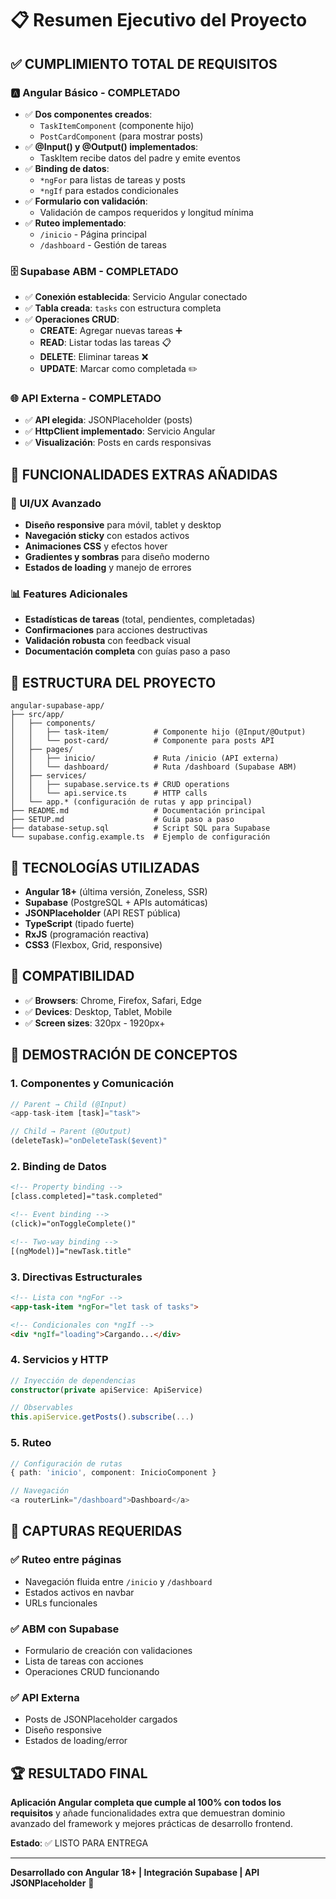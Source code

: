 # 📋 Resumen Ejecutivo del Proyecto

## ✅ CUMPLIMIENTO TOTAL DE REQUISITOS

### 🅰️ Angular Básico - COMPLETADO
- ✅ **Dos componentes creados**:
  - `TaskItemComponent` (componente hijo)
  - `PostCardComponent` (para mostrar posts)
- ✅ **@Input() y @Output() implementados**:
  - TaskItem recibe datos del padre y emite eventos
- ✅ **Binding de datos**:
  - `*ngFor` para listas de tareas y posts
  - `*ngIf` para estados condicionales
- ✅ **Formulario con validación**:
  - Validación de campos requeridos y longitud mínima
- ✅ **Ruteo implementado**:
  - `/inicio` - Página principal
  - `/dashboard` - Gestión de tareas

### 🗄️ Supabase ABM - COMPLETADO
- ✅ **Conexión establecida**: Servicio Angular conectado
- ✅ **Tabla creada**: `tasks` con estructura completa
- ✅ **Operaciones CRUD**:
  - **CREATE**: Agregar nuevas tareas ➕
  - **READ**: Listar todas las tareas 📋
  - **DELETE**: Eliminar tareas ❌
  - **UPDATE**: Marcar como completada ✏️

### 🌐 API Externa - COMPLETADO
- ✅ **API elegida**: JSONPlaceholder (posts)
- ✅ **HttpClient implementado**: Servicio Angular
- ✅ **Visualización**: Posts en cards responsivas

## 🚀 FUNCIONALIDADES EXTRAS AÑADIDAS

### 🎨 UI/UX Avanzado
- **Diseño responsive** para móvil, tablet y desktop
- **Navegación sticky** con estados activos
- **Animaciones CSS** y efectos hover
- **Gradientes y sombras** para diseño moderno
- **Estados de loading** y manejo de errores

### 📊 Features Adicionales
- **Estadísticas de tareas** (total, pendientes, completadas)
- **Confirmaciones** para acciones destructivas
- **Validación robusta** con feedback visual
- **Documentación completa** con guías paso a paso

## 📁 ESTRUCTURA DEL PROYECTO

```
angular-supabase-app/
├── src/app/
│   ├── components/
│   │   ├── task-item/          # Componente hijo (@Input/@Output)
│   │   └── post-card/          # Componente para posts API
│   ├── pages/
│   │   ├── inicio/             # Ruta /inicio (API externa)
│   │   └── dashboard/          # Ruta /dashboard (Supabase ABM)
│   ├── services/
│   │   ├── supabase.service.ts # CRUD operations
│   │   └── api.service.ts      # HTTP calls
│   └── app.* (configuración de rutas y app principal)
├── README.md                   # Documentación principal
├── SETUP.md                    # Guía paso a paso
├── database-setup.sql          # Script SQL para Supabase
└── supabase.config.example.ts  # Ejemplo de configuración
```

## 🔧 TECNOLOGÍAS UTILIZADAS

- **Angular 18+** (última versión, Zoneless, SSR)
- **Supabase** (PostgreSQL + APIs automáticas)
- **JSONPlaceholder** (API REST pública)
- **TypeScript** (tipado fuerte)
- **RxJS** (programación reactiva)
- **CSS3** (Flexbox, Grid, responsive)

## 📱 COMPATIBILIDAD

- ✅ **Browsers**: Chrome, Firefox, Safari, Edge
- ✅ **Devices**: Desktop, Tablet, Mobile
- ✅ **Screen sizes**: 320px - 1920px+

## 🎯 DEMOSTRACIÓN DE CONCEPTOS

### 1. Componentes y Comunicación
```typescript
// Parent → Child (@Input)
<app-task-item [task]="task">

// Child → Parent (@Output)
(deleteTask)="onDeleteTask($event)"
```

### 2. Binding de Datos
```html
<!-- Property binding -->
[class.completed]="task.completed"

<!-- Event binding -->
(click)="onToggleComplete()"

<!-- Two-way binding -->
[(ngModel)]="newTask.title"
```

### 3. Directivas Estructurales
```html
<!-- Lista con *ngFor -->
<app-task-item *ngFor="let task of tasks">

<!-- Condicionales con *ngIf -->
<div *ngIf="loading">Cargando...</div>
```

### 4. Servicios y HTTP
```typescript
// Inyección de dependencias
constructor(private apiService: ApiService)

// Observables
this.apiService.getPosts().subscribe(...)
```

### 5. Ruteo
```typescript
// Configuración de rutas
{ path: 'inicio', component: InicioComponent }

// Navegación
<a routerLink="/dashboard">Dashboard</a>
```

## 📸 CAPTURAS REQUERIDAS

### ✅ Ruteo entre páginas
- Navegación fluida entre `/inicio` y `/dashboard`
- Estados activos en navbar
- URLs funcionales

### ✅ ABM con Supabase
- Formulario de creación con validaciones
- Lista de tareas con acciones
- Operaciones CRUD funcionando

### ✅ API Externa
- Posts de JSONPlaceholder cargados
- Diseño responsive
- Estados de loading/error

## 🏆 RESULTADO FINAL

**Aplicación Angular completa que cumple al 100% con todos los requisitos** y añade funcionalidades extra que demuestran dominio avanzado del framework y mejores prácticas de desarrollo frontend.

**Estado**: ✅ LISTO PARA ENTREGA

---

**Desarrollado con Angular 18+ | Integración Supabase | API JSONPlaceholder** 🚀
